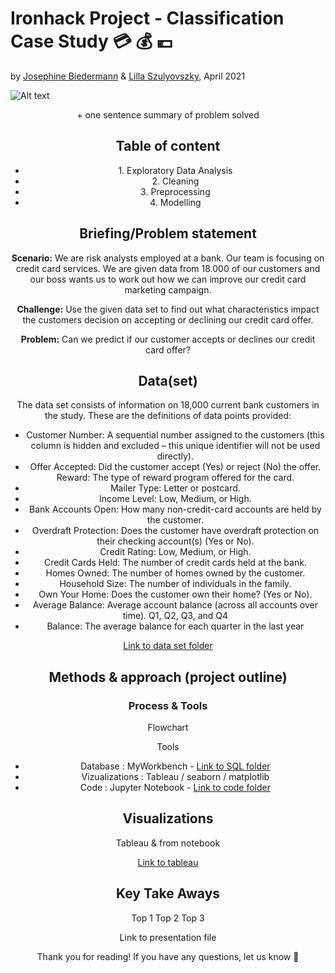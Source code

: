 # Ironhack Project - Classification Case Study :credit_card: :moneybag: :euro:
by [Josephine Biedermann](https://github.com/JosephineBiedermann) & [Lilla Szulyovszky](https://github.com/lillaszulyovszky), April 2021

![Alt text](https://github.com/lillaszulyovszky/ironhack-case-study-classification/blob/main/images/Readme_header.png?raw=true "Header")
<Header picture>
    + one sentence summary of problem solved
    
## Table of content
<ul>
<li><a ref="#eda">1. Exploratory Data Analysis</a></li>
<li><a ref="#cleaning">2. Cleaning</a></li>
<li><a ref="#prep">3. Preprocessing</a></li>
<li><a ref="#modelling">4. Modelling</a></li>
</ul>

## Briefing/Problem statement
**Scenario:**
We are risk analysts employed at a bank. Our team is focusing on credit card services.
We are given data from 18.000 of our customers and our boss wants us to work out how we can improve our credit card marketing campaign.

**Challenge:**
Use the given data set to find out what characteristics impact the customers decision on accepting or declining our credit card offer.

**Problem:**
Can we predict if our customer accepts or declines our credit card offer?

## Data(set)

The data set consists of information on 18,000 current bank customers in the study. These are the definitions of data points provided:

- Customer Number: A sequential number assigned to the customers (this column is hidden and excluded – this unique identifier will not be used directly).
- Offer Accepted: Did the customer accept (Yes) or reject (No) the offer. Reward: The type of reward program offered for the card.
- Mailer Type: Letter or postcard.
- Income Level: Low, Medium, or High.
- Bank Accounts Open: How many non-credit-card accounts are held by the customer.
- Overdraft Protection: Does the customer have overdraft protection on their checking account(s) (Yes or No).
- Credit Rating: Low, Medium, or High.
- Credit Cards Held: The number of credit cards held at the bank.
- Homes Owned: The number of homes owned by the customer.
- Household Size: The number of individuals in the family.
- Own Your Home: Does the customer own their home? (Yes or No).
- Average Balance: Average account balance (across all accounts over time). Q1, Q2, Q3, and Q4
- Balance: The average balance for each quarter in the last year

[Link to data set folder](https://github.com/lillaszulyovszky/ironhack-case-study-classification/tree/main/data_sets)

## Methods & approach (project outline)

### Process & Tools

Flowchart

Tools
 - Database : MyWorkbench - [Link to SQL folder](https://github.com/lillaszulyovszky/ironhack-case-study-classification/tree/main/sql)
 - Vizualizations : Tableau / seaborn / matplotlib
 - Code : Jupyter Notebook - [Link to code folder](https://github.com/lillaszulyovszky/ironhack-case-study-classification/tree/main/code)



## Visualizations

Tableau & from notebook

[Link to tableau](https://public.tableau.com/profile/szulyovszky.lilla#!/vizhome/CaseStudyClassification_Lilla/Task9-Dashboard2?publish=yes)

## Key Take Aways

Top 1
Top 2
Top 3

Link to presentation file


Thank you for reading!
If you have any questions, let us know :slightly_smiling_face:

